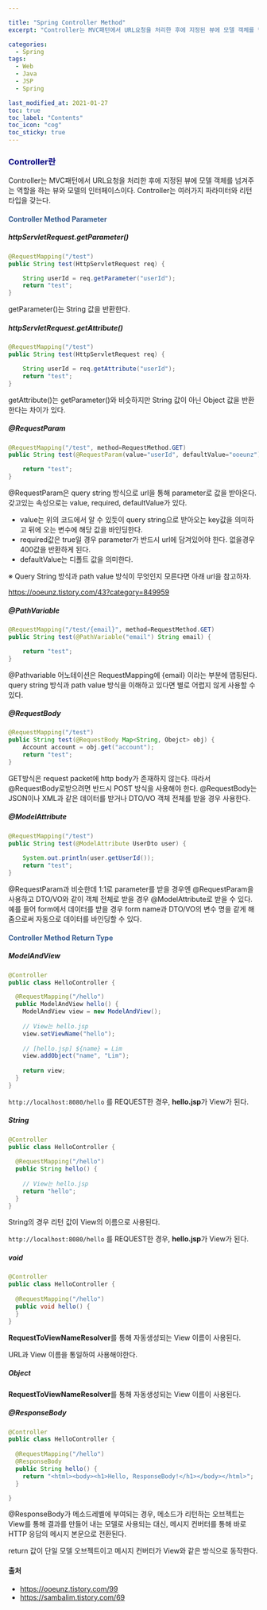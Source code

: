 ```yaml
---

title: "Spring Controller Method"
excerpt: "Controller는 MVC패턴에서 URL요청을 처리한 후에 지정된 뷰에 모델 객체를 넘겨주는 역할을 하는 뷰와 모델의 인터페이스이다. " 

categories:
  - Spring
tags:
  - Web
  - Java
  - JSP
  - Spring

last_modified_at: 2021-01-27 
toc: true
toc_label: "Contents"
toc_icon: "cog"
toc_sticky: true
---
```


<h3 style="color:navy">Controller란</h3>

Controller는 MVC패턴에서 URL요청을 처리한 후에 지정된 뷰에 모델 객체를 넘겨주는 역할을 하는 뷰와 모델의 인터페이스이다. Controller는 여러가지 파라미터와 리턴 타입을 갖는다. 

<h4 style="color:#355C8F">Controller Method Parameter</h4>

##### httpServletRequest.getParameter()

~~~java
@RequestMapping("/test") 
public String test(HttpServletRequest req) {

	String userId = req.getParameter("userId");
	return "test"; 
}
~~~

getParameter()는 String 값을 반환한다.



##### httpServletRequest.getAttribute()

~~~java
@RequestMapping("/test") 
public String test(HttpServletRequest req) {

	String userId = req.getAttribute("userId");
	return "test"; 
}
~~~

getAttribute()는 getParameter()와 비슷하지만 String 값이 아닌 Object 값을 반환한다는 차이가 있다.



##### @RequestParam

~~~java
@RequestMapping("/test", method=RequestMethod.GET)
public String test(@RequestParam(value="userId", defaultValue="ooeunz") String userId) {

	return "test"; 
}
~~~

@RequestParam은 query string 방식으로 url을 통해 parameter로 값을 받아온다. 갖고있는 속성으로는 value, required, defaultValue가 있다.

- value는 위의 코드에서 알 수 있듯이 query string으로 받아오는 key값을 의미하고 뒤에 오는 변수에 해당 값을 바인딩한다.
- required값은 true일 경우 parameter가 반드시 url에 담겨있어야 한다. 없을경우 400값을 반환하게 된다.
- defaultValue는 디폴트 값을 의미한다.

※ Query String 방식과 path value 방식이 무엇인지 모른다면 아래 url을 참고하자.

<https://ooeunz.tistory.com/43?category=849959>

<!-- 이 부분 다시 공부하자 -->

##### @PathVariable

~~~java
@RequestMapping("/test/{email}", method=RequestMethod.GET)
public String test(@PathVariable("email") String email) {

	return "test"; 
}
~~~

@Pathvariable 어노테이션은 RequestMapping에 {email} 이라는 부분에 맵핑된다. query string 방식과 path value 방식을 이해하고 있다면 별로 어렵지 않게 사용할 수 있다.



##### @RequestBody

~~~java
@RequestMapping("/test")
public String test(@RequestBody Map<String, Obejct> obj) {
	Account account = obj.get("account"); 
	return "test"; 
}
~~~

GET방식은 request packet에 http body가 존재하지 않는다. 따라서 @RequestBody로받으려면 반드시 POST 방식을 사용해야 한다. @RequestBody는 JSON이나 XML과 같은 데이터를 받거나 DTO/VO 객체 전체를 받을 경우 사용한다.



##### @ModelAttribute

~~~java
@RequestMapping("/test")
public String test(@ModelAttribute UserDto user) {
	
    System.out.println(user.getUserId());
	return "test"; 
}
~~~

@RequestParam과 비슷한데 1:1로 parameter를 받을 경우엔 @RequestParam을 사용하고 DTO/VO와 같이 객체 전체로 받을 경우 @ModelAttribute로 받을 수 있다. 예를 들어 form에서 데이터를 받을 경우 form name과 DTO/VO의 변수 명을 같게 해줌으로써 자동으로 데이터를 바인딩할 수 있다.



<h4 style="color:#355C8F">Controller Method Return Type</h4>

##### ModelAndView

~~~java
@Controller 
public class HelloController {

  @RequestMapping("/hello") 
  public ModelAndView hello() { 
    ModelAndView view = new ModelAndView(); 
    
    // View는 hello.jsp 
    view.setViewName("hello"); 
    
    // [hello.jsp] ${name} = Lim 
    view.addObject("name", "Lim"); 
    
    return view; 
  } 
}
~~~

`http://localhost:8080/hello` 를 REQUEST한 경우, **hello.jsp**가 View가 된다.



##### String

~~~java
@Controller 
public class HelloController { 
  
  @RequestMapping("/hello") 
  public String hello() { 
    
    // View는 hello.jsp 
    return "hello"; 
  }
}
~~~

String의 경우 리턴 값이 View의 이름으로 사용된다.

`http://localhost:8080/hello` 를 REQUEST한 경우, **hello.jsp**가 View가 된다.



##### void

~~~java
@Controller 
public class HelloController { 
  
  @RequestMapping("/hello") 
  public void hello() { 
  } 
}
~~~

**RequestToViewNameResolver**를 통해 자동생성되는 View 이름이 사용된다.

URL과 View 이름을 통일하여 사용해야한다.



##### Object

**RequestToViewNameResolver**를 통해 자동생성되는 View 이름이 사용된다.



##### @ResponseBody

~~~java
@Controller 
public class HelloController { 
  
  @RequestMapping("/hello") 
  @ResponseBody
  public String hello() { 
    return "<html><body><h1>Hello, ResponseBody!</h1></body></html>"; 
  }

}
~~~

@ResponseBody가 메소드레벨에 부여되는 경우, 메소드가 리턴하는 오브젝트는 View를 통해 결과를 만들어 내는 모델로 사용되는 대신, 메시지 컨버터를 통해 바로 HTTP 응답의 메시지 본문으로 전환된다.

return 값이 단일 모델 오브젝트이고 메시지 컨버터가 View와 같은 방식으로 동작한다.





#### 출처

- <https://ooeunz.tistory.com/99>
- <https://sambalim.tistory.com/69>
















